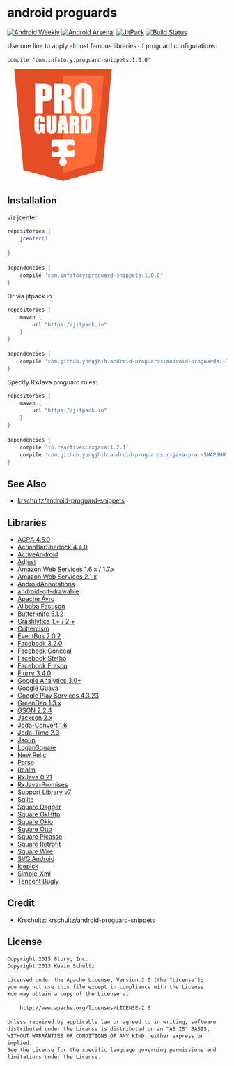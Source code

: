 # android proguards

[![Android Weekly](https://img.shields.io/badge/Android%20Weekly-%23230-blue.svg)](http://androidweekly.net/issues/issue-230)
[![Android Arsenal](https://img.shields.io/badge/Android%20Arsenal-android--proguards-brightgreen.svg?style=flat)](http://android-arsenal.com/details/1/4600)
[![JitPack](https://img.shields.io/github/tag/yongjhih/android-proguards.svg?label=JitPack)](https://jitpack.io/#yongjhih/android-proguards)
[![Build Status](https://travis-ci.org/yongjhih/android-proguards.svg)](https://travis-ci.org/yongjhih/android-proguards)

Use one line to apply almost famous libraries of proguard configurations:

`compile 'com.infstory:proguard-snippets:1.0.0'`

[![proguard-snippets.png](art/proguard-snippets.png)](art/proguard-snippets.png)

## Installation

via jcenter

```gradle
repositories {
    jcenter()

}

dependencies {
    compile 'com.infstory:proguard-snippets:1.0.0'
}
```

Or via jitpack.io

```gradle
repositories {
    maven {
        url "https://jitpack.io"
    }
}

dependencies {
    compile 'com.github.yongjhih.android-proguards:android-proguards:-SNAPSHOT'
}
```

Specify RxJava proguard rules:

```gradle
repositories {
    maven {
        url "https://jitpack.io"
    }
}

dependencies {
    compile 'io.reactivex:rxjava:1.2.1'
    compile 'com.github.yongjhih.android-proguards:rxjava-pro:-SNAPSHOT'
}
```

## See Also

* [krschultz/android-proguard-snippets](https://github.com/krschultz/android-proguard-snippets)

## Libraries

* [ACRA 4.5.0](https://github.com/ACRA/acra)
* [ActionBarSherlock 4.4.0](http://actionbarsherlock.com/)
* [ActiveAndroid](http://www.activeandroid.com/)
* [Adjust](https://github.com/adjust/android_sdk)
* [Amazon Web Services 1.6.x / 1.7.x](https://aws.amazon.com/releasenotes/Android/1855915734308772)
* [Amazon Web Services 2.1.x](https://github.com/aws/aws-sdk-android)
* [AndroidAnnotations](http://androidannotations.org/)
* [android-gif-drawable](https://github.com/koral--/android-gif-drawable)
* [Apache Avro](http://http://avro.apache.org/)
* [Alibaba Fastjson](https://github.com/alibaba/fastjson)
* [Butterknife 5.1.2](http://jakewharton.github.io/butterknife/)
* [Crashlytics 1.+ / 2.+](http://try.crashlytics.com/sdk-android/)
* [Crittercism](http://docs.crittercism.com/android/android.html)
* [EventBus 2.0.2](https://github.com/greenrobot/EventBus)
* [Facebook 3.2.0](https://developers.facebook.com/docs/android/)
* [Facebook Conceal](https://facebook.github.io/conceal/)
* [Facebook Stetho](https://facebook.github.io/stetho/)
* [Facebook Fresco](https://github.com/facebook/fresco)
* [Flurry 3.4.0](http://support.flurry.com/index.php?title=Analytics/Code/ReleaseNotes/Android)
* [Google Analytics 3.0+](https://developers.google.com/analytics/devguides/collection/android/v3/)
* [Google Guava](https://code.google.com/p/guava-libraries/)
* [Google Play Services 4.3.23](http://developer.android.com/google/play-services/setup.html)
* [GreenDao 1.3.x](http://greendao-orm.com/)
* [GSON 2.2.4](https://code.google.com/p/google-gson/)
* [Jackson 2.x](http://wiki.fasterxml.com/JacksonHome)
* [Joda-Convert 1.6](http://www.joda.org/joda-convert/)
* [Joda-Time 2.3](http://www.joda.org/joda-time/)
* [Jsoup](http://jsoup.org/)
* [LoganSquare](https://github.com/bluelinelabs/LoganSquare)
* [New Relic](https://docs.newrelic.com/docs/mobile-monitoring/mobile-sdk-api/new-relic-mobile-sdk-api/working-android-sdk-api)
* [Parse](https://parse.com/products/android)
* [Realm](http://realm.io/news/realm-for-android/)
* [RxJava 0.21](https://github.com/ReactiveX/RxJava/wiki/The-RxJava-Android-Module)
* [RxJava-Promises](https://github.com/darylteo/rxjava-promises)
* [Support Library v7](https://developer.android.com/tools/support-library/features.html#v7-appcompat)
* [Sqlite](http://www.sqlite.org/index.html)
* [Square Dagger](https://github.com/square/dagger)
* [Square OkHttp](http://square.github.io/okhttp/)
* [Square Okio](https://github.com/square/okio)
* [Square Otto](http://square.github.io/otto/)
* [Square Picasso](https://github.com/square/picasso)
* [Square Retrofit](http://square.github.io/retrofit/)
* [Square Wire](https://github.com/square/wire)
* [SVG Android](https://github.com/pents90/svg-android)
* [Icepick](https://github.com/frankiesardo/icepick)
* [Simple-Xml](http://simple.sourceforge.net/)
* [Tencent Bugly](http://bugly.qq.com/)

## Credit

* Krschultz: [krschultz/android-proguard-snippets](https://github.com/krschultz/android-proguard-snippets)

## License

```
Copyright 2015 8tory, Inc.
Copyright 2013 Kevin Schultz

Licensed under the Apache License, Version 2.0 (the "License");
you may not use this file except in compliance with the License.
You may obtain a copy of the License at

    http://www.apache.org/licenses/LICENSE-2.0

Unless required by applicable law or agreed to in writing, software
distributed under the License is distributed on an "AS IS" BASIS,
WITHOUT WARRANTIES OR CONDITIONS OF ANY KIND, either express or implied.
See the License for the specific language governing permissions and
limitations under the License.

